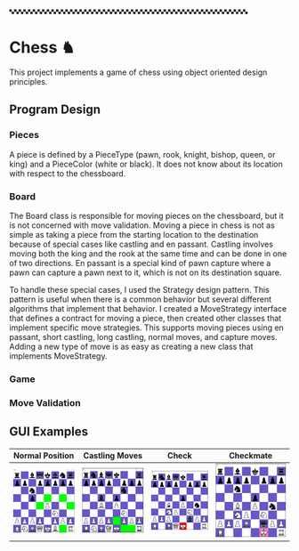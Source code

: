 🙿🙿🙿🙿🙿🙿🙿🙿🙿🙿🙿🙿🙿🙿🙿🙿🙿🙿🙿🙿🙿🙿🙿🙿🙿🙿🙿🙿🙿🙿🙿🙿🙿🙿🙿🙿🙿🙿🙿🙿🙿🙿🙿🙿🙿🙿🙿🙿🙿🙿🙿
# Chess ♞

This project implements a game of chess using object oriented design principles.

## Program Design
### Pieces
A piece is defined by a PieceType (pawn, rook, knight, bishop, queen, or king) and a PieceColor (white or black). It does not know about its location with respect to the chessboard.
### Board
The Board class is responsible for moving pieces on the chessboard, but it is not concerned with move validation. Moving a piece in chess is not as simple as taking a piece from the starting location to the destination because of special cases like castling and en passant. Castling involves moving both the king and the rook at the same time and can be done in one of two directions. En passant is a special kind of pawn capture where a pawn can capture a pawn next to it, which is not on its destination square. 

To handle these special cases, I used the Strategy design pattern. This pattern is useful when there is a common behavior but several different algorithms that implement that behavior. I created a MoveStrategy interface that defines a contract for moving a piece, then created other classes that implement specific move strategies. This supports moving pieces using en passant, short castling, long castling, normal moves, and capture moves. Adding a new type of move is as easy as creating a new class that implements MoveStrategy. 

### Game
### Move Validation

## GUI Examples
| Normal Position | Castling Moves | Check | Checkmate |
| ------------- | ------------- | ------------- | ------------- |
| <img src="./assets/gui_screenshot.PNG" alt="Normal Chess Position" width="250"/> | <img src="./assets/gui_castling.PNG" alt="Castling" width="250"/> | <img src="./assets/gui_check.PNG" alt="Check" width="250"/> | <img src="./assets/gui_checkmate.PNG" alt="Checkmate" width="250"/> |
